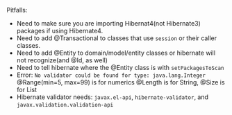 Pitfalls:

- Need to make sure you are importing Hibernat4(not Hibernate3) packages if using Hibernate4.
- Need to add @Transactional to classes that use `session` or their caller classes.
- Need to add @Entity to domain/model/entity classes or hibernate will not recognize(and @Id, as well)
- Need to tell hibernate where the @Entity class is with `setPackagesToScan`
- Error: `No validator could be found for type: java.lang.Integer` @Range(min=5, max=99) is for numerics @Length is for String, @Size is for List
- Hibernate validator needs: `javax.el-api`, `hibernate-validator`, and `javax.validation.validation-api`